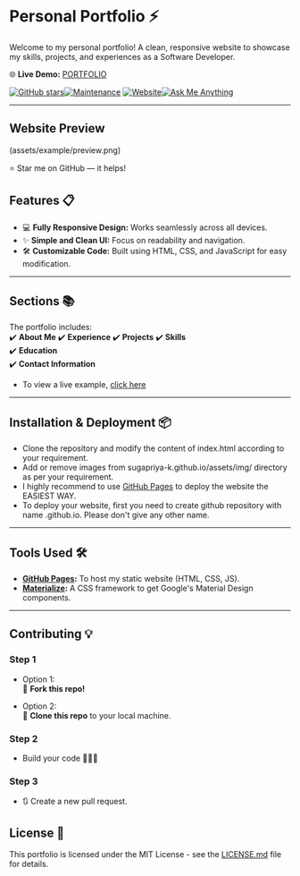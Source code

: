 # Personal Portfolio ⚡️  
Welcome to my personal portfolio! A clean, responsive website to showcase my skills, projects, and experiences as a Software Developer.  

🌐 **Live Demo:** [PORTFOLIO](https://sugapriya-k.github.io/)  

[![GitHub stars](https://img.shields.io/github/stars/sugapriya-k/sugapriya-k.github.io?style=social)](https://github.com/sugapriya-k/sugapriya-k.github.io)[![Maintenance](https://img.shields.io/maintenance/yes/2025.svg)](https://github.com/sugapriya-k/sugapriya-k.github.io) [![Website](https://img.shields.io/website?url=https%3A%2F%2Fsugapriya-k.github.io)](https://sugapriya-k.github.io)[![Ask Me Anything](https://img.shields.io/badge/Ask%20Me%20Anything-%F0%9F%91%8B-blue)](https://www.linkedin.com/in/sugapriya-k)

---

## Website Preview

(assets/example/preview.png)


⭐ Star me on GitHub — it helps!

## Features 📋  
- 💻 **Fully Responsive Design:** Works seamlessly across all devices.  
- ✨ **Simple and Clean UI:** Focus on readability and navigation.  
- 🛠️ **Customizable Code:** Built using HTML, CSS, and JavaScript for easy modification.  

---

## Sections 📚  
The portfolio includes:  
✔️ **About Me** 
✔️ **Experience**
✔️ **Projects**
✔️ **Skills**  
✔️ **Education**  
✔️ **Contact Information**  

- To view a live example, [click here](https://sugapriya-k.github.io/)
---

## Installation & Deployment 📦  

- Clone the repository and modify the content of index.html according to your requirement.
- Add or remove images from sugapriya-k.github.io/assets/img/ directory as per your requirement.
- I highly recommend to use [GitHub Pages](https://pages.github.com/) to deploy the website the EASIEST WAY.
- To deploy your website, first you need to create github repository with name <your-github-username>.github.io. Please don't give any other name.
---

## Tools Used 🛠️  
- **[GitHub Pages](https://pages.github.com/):** To host my static website (HTML, CSS, JS).  
- **[Materialize](https://materializecss.com/):** A CSS framework to get Google's Material Design components.  
---

## Contributing 💡  

### Step 1  
- Option 1:  
  🍴 **Fork this repo!**  

- Option 2:  
   👯 **Clone this repo** to your local machine.  

### Step 2
- Build your code 🔨🔨🔨

### Step 3
- 🔃 Create a new pull request.


## License 📄

This portfolio is licensed under the MIT License - see the [LICENSE.md](https://github.com/sugapriya-k/sugapriya-k.github.io/blob/main/LICENSE) file for details.

